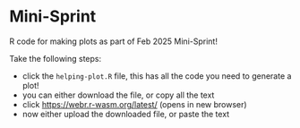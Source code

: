 # Mini-Sprint

R code for making plots as part of Feb 2025 Mini-Sprint!

Take the following steps:

- click the `helping-plot.R` file, this has all the code you need to generate a plot!
- you can either download the file, or copy all the text
- click https://webr.r-wasm.org/latest/ (opens in new browser)
- now either upload the downloaded file, or paste the text